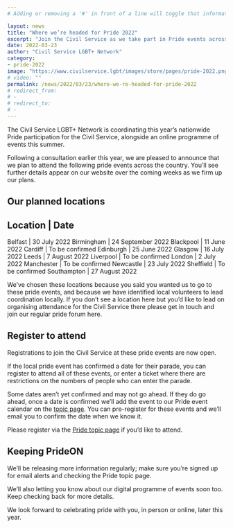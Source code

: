 ```yaml
---
# Adding or removing a '#' in front of a line will toggle that information off and on from being processed. 

layout: news
title: "Where we’re headed for Pride 2022"
excerpt: "Join the Civil Service as we take part in Pride events across the UK. Register now or sign up to the ticket ballots."
date: 2022-03-23
author: "Civil Service LGBT+ Network"
category: 
- pride-2022
image: "https://www.civilservice.lgbt/images/store/pages/pride-2022.png"
# video: ""
permalink: /news/2022/03/23/where-we-re-headed-for-pride-2022
# redirect_from: 
# - 
# redirect_to: 
# - 
---
```


The Civil Service LGBT+ Network is coordinating this year’s nationwide Pride participation for the Civil Service, alongside an online programme of events this summer.

Following a consultation earlier this year, we are pleased to announce that we plan to attend the following pride events across the country. You’ll see further details appear on our website over the coming weeks as we firm up our plans. 

## Our planned locations

Location           	| Date
----------------------------------------------------
Belfast 			| 30 July 2022
Birmingham 		| 24 September 2022
Blackpool			| 11 June 2022
Cardiff			| To be confirmed
Edinburgh			| 25 June 2022
Glasgow			| 16 July 2022
Leeds 			| 7 August 2022
Liverpool			| To be confirmed
London			| 2 July 2022
Manchester 		| To be confirmed
Newcastle			| 23 July 2022
Sheffield			| To be confirmed
Southampton		| 27 August 2022

We’ve chosen these locations because you said you wanted us to go to these pride events, and because we have identified local volunteers to lead coordination locally. If you don’t see a location here but you’d like to lead on organising attendance for the Civil Service there please get in touch and join our regular pride forum here.

## Register to attend

Registrations to join the Civil Service at these pride events are now open. 

If the local pride event has confirmed a date for their parade, you can register to attend all of these events, or enter a ticket where there are restrictions on the numbers of people who can enter the parade. 

Some dates aren’t yet confirmed and may not go ahead. If they do go ahead, once a date is confirmed we’ll add the event to our Pride event calendar on the [topic page](/topic/pride). You can pre-register for these events and we’ll email you to confirm the date when we know it.

Please register via the [Pride topic page](/topic/pride) if you’d like to attend. 

## Keeping PrideON

We’ll be releasing more information regularly; make sure you’re signed up for email alerts and checking the Pride topic page.

We’ll also letting you know about our digital programme of events soon too. Keep checking back for more details.

We look forward to celebrating pride with you, in person or online, later this year.
